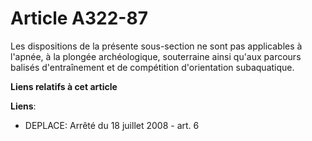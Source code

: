 # Article A322-87

Les dispositions de la présente sous-section ne sont pas applicables à l'apnée, à la plongée archéologique, souterraine ainsi
qu'aux parcours balisés d'entraînement et de compétition d'orientation subaquatique.

**Liens relatifs à cet article**

**Liens**:

  - DEPLACE: Arrêté du 18 juillet 2008 - art. 6
